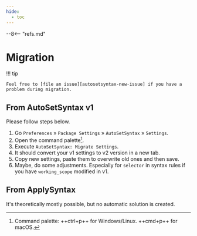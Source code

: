 ```yaml
---
hide:
  - toc
---
```


--8<-- "refs.md"

# Migration

!!! tip

    Feel free to [file an issue][autosetsyntax-new-issue] if you have a problem during migration.

## From AutoSetSyntax v1

Please follow steps below.

1. Go `Preferences` » `Package Settings` » `AutoSetSyntax` » `Settings`.
1. Open the command palette[^1].
1. Execute `AutoSetSyntax: Migrate Settings`.
1. It should convert your v1 settings to v2 version in a new tab.
1. Copy new settings, paste them to overwrite old ones and then save.
1. Maybe, do some adjustments.
   Especially for `selector` in syntax rules if you have `working_scope` modified in v1.

## From ApplySyntax

It's theoretically mostly possible, but no automatic solution is created.

[^1]: Command palette: ++ctrl+p++ for Windows/Linux. ++cmd+p++ for macOS.
